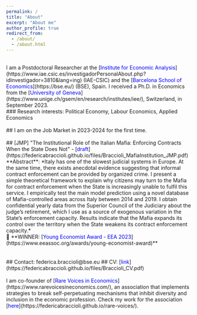 ```yaml
---
permalink: /
title: "About"
excerpt: "About me"
author_profile: true
redirect_from: 
  - /about/
  - /about.html
---
```

<br />
I am a Postdoctoral Researcher at the [<span style="color:blue">Institute for Economic Analysis</span>](https://www.iae.csic.es/investigadorPersonalAbout.php?idinvestigador=3810&lang=ing) (IAE-CSIC) and the [<span style="color:blue">Barcelona School of Economics</span>](https://bse.eu/) (BSE), Spain. I received a Ph.D. in Economics from the [<span style="color:blue">University of Geneva</span>](https://www.unige.ch/gsem/en/research/institutes/iee/), Switzerland, in September 2023. 
<br />
### Research interests: Political Economy, Labour Economics, Applied Economics
<br />
<br />
## I am on the Job Market in 2023-2024 for the first time.
<br />
<br />
## [JMP] "The Institutional Role of the Italian Mafia: Enforcing Contracts When the State Does Not" - [<span style="color:blue">draft</span>](https://federicabraccioli.github.io/files/Braccioli_MafiaInstitution_JMP.pdf)   
**Abstract**: *Italy has one of the slowest judicial systems in Europe. At the same time, there exists anecdotal evidence suggesting that informal contract enforcement can be provided by organized crime. I present a simple theoretical framework to explain why citizens may turn to the Mafia for contract enforcement when the State is increasingly unable to fulfil this service. I empirically test the main model prediction using a novel database of Mafia-controlled areas across Italy between 2014 and 2019. I obtain confidential yearly data from the Superior Council of the Judiciary about the judge’s retirement, which I use as a source of exogenous variation in the
State’s enforcement capacity. Results indicate that the Mafia expands its control over the territory when the State weakens its contract enforcement capacity.* <br />
🔴 **WINNER: [<span style="color:blue">Young Economist Award - EEA 2023</span>](https://www.eeassoc.org/awards/young-economist-award)** <br />
<br />
<br />
## Contact: federica.braccioli@bse.eu 
## CV: [<span style="color:blue">link</span>](https://federicabraccioli.github.io/files/Braccioli_CV.pdf)
<br />
<br />
I am co-founder of [<span style="color:blue">Rare Voices in Economics</span>](https://www.rarevoicesineconomics.com/), an association that implements strategies to break self-perpetuating mechanisms that inhibit diversity and inclusion in the economic profession. Check my work for the association [<span style="color:blue">here</span>](https://federicabraccioli.github.io/rare-voices/). <br />
<br />
<br />
<br />


